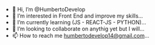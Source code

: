 - 👋 Hi, I’m @HumbertoDevelop
- 👀 I’m interested in Front End and improve my skills...
- 🌱 I’m currently learning (JS - REACT-JS - PYTHON)...
- 💞️ I’m looking to collaborate on anythig yet but I will...
- 📫 How to reach me humbertodevelop14@gmail.com...


